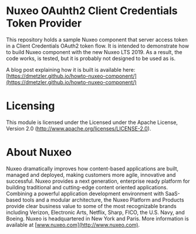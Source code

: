 # Nuxeo OAuhth2 Client Credentials Token Provider

This repository holds a sample Nuxeo component that server access token in a Client Credentials OAuth2 token flow. It is intended to demonstrate how to build Nuxeo component with the new Nuxeo LTS 2019. As a result, the code works, is tested, but it is probably not designed to be used as is.

A blog post explaining how it is built is available here: [https://dmetzler.github.io/howto-nuxeo-component/](https://dmetzler.github.io/howto-nuxeo-component/)

# Licensing

This module is licensed under the Licensed under the Apache License, Version 2.0 (http://www.apache.org/licenses/LICENSE-2.0).

# About Nuxeo

Nuxeo dramatically improves how content-based applications are built, managed and deployed, making customers more agile, innovative and successful. Nuxeo provides a next generation, enterprise ready platform for building traditional and cutting-edge content oriented applications. Combining a powerful application development environment with
SaaS-based tools and a modular architecture, the Nuxeo Platform and Products provide clear business value to some of the most recognizable brands including Verizon, Electronic Arts, Netflix, Sharp, FICO, the U.S. Navy, and Boeing. Nuxeo is headquartered in New York and Paris.
More information is available at [www.nuxeo.com](http://www.nuxeo.com).